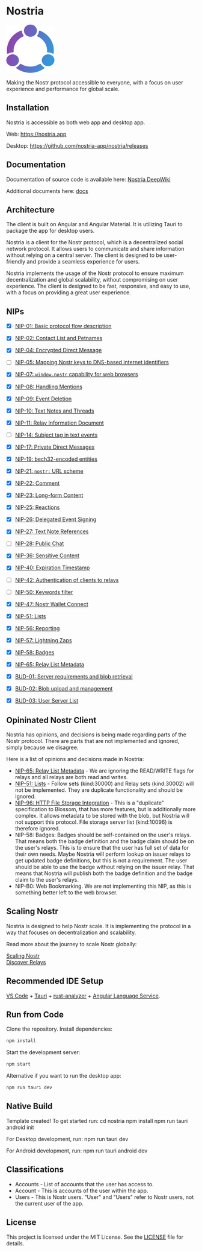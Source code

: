 # Nostria

<img src="public/icons/icon-128x128.png" alt="Nostria Logo" width="128" height="128">

Making the Nostr protocol accessible to everyone, with a focus on user experience and performance for global scale.

## Installation

Nostria is accessible as both web app and desktop app.

Web: https://nostria.app

Desktop: https://github.com/nostria-app/nostria/releases

## Documentation

Documentation of source code is available here: [Nostria DeepWiki](https://deepwiki.com/nostria-app/nostria)

Additional documents here: [docs](docs/)

## Architecture

The client is built on Angular and Angular Material. It is utilizing Tauri to package the app for desktop users.

Nostria is a client for the Nostr protocol, which is a decentralized social network protocol. It allows users to communicate and share information without relying on a central server. The client is designed to be user-friendly and provide a seamless experience for users.

Nostria implements the usage of the Nostr protocol to ensure maximum decentralization and global scalability, without compromising on user experience. The client is designed to be fast, responsive, and easy to use, with a focus on providing a great user experience.

## NIPs

- [x] [NIP-01: Basic protocol flow description](https://github.com/nostr-protocol/nips/blob/master/01.md)
- [x] [NIP-02: Contact List and Petnames](https://github.com/nostr-protocol/nips/blob/master/02.md)
- [x] [NIP-04: Encrypted Direct Message](https://github.com/nostr-protocol/nips/blob/master/04.md)
- [ ] [NIP-05: Mapping Nostr keys to DNS-based internet identifiers](https://github.com/nostr-protocol/nips/blob/master/05.md)
- [x] [NIP-07: `window.nostr` capability for web browsers](https://github.com/nostr-protocol/nips/blob/master/07.md)
- [x] [NIP-08: Handling Mentions](https://github.com/nostr-protocol/nips/blob/master/08.md)
- [x] [NIP-09: Event Deletion](https://github.com/nostr-protocol/nips/blob/master/09.md)
- [x] [NIP-10: Text Notes and Threads](https://github.com/nostr-protocol/nips/blob/master/10.md)
- [x] [NIP-11: Relay Information Document](https://github.com/nostr-protocol/nips/blob/master/11.md)
- [ ] [NIP-14: Subject tag in text events](https://github.com/nostr-protocol/nips/blob/master/14.md)
- [x] [NIP-17: Private Direct Messages](https://github.com/nostr-protocol/nips/blob/master/17.md)
- [x] [NIP-19: bech32-encoded entities](https://github.com/nostr-protocol/nips/blob/master/19.md)
- [x] [NIP-21: `nostr:` URL scheme](https://github.com/nostr-protocol/nips/blob/master/21.md)
- [x] [NIP-22: Comment](https://github.com/nostr-protocol/nips/blob/master/22.md)
- [x] [NIP-23: Long-form Content](https://github.com/nostr-protocol/nips/blob/master/23.md)
- [x] [NIP-25: Reactions](https://github.com/nostr-protocol/nips/blob/master/25.md)
- [x] [NIP-26: Delegated Event Signing](https://github.com/nostr-protocol/nips/blob/master/26.md)
- [x] [NIP-27: Text Note References](https://github.com/nostr-protocol/nips/blob/master/27.md)
- [ ] [NIP-28: Public Chat](https://github.com/nostr-protocol/nips/blob/master/28.md)
- [x] [NIP-36: Sensitive Content](https://github.com/nostr-protocol/nips/blob/master/36.md)
- [x] [NIP-40: Expiration Timestamp](https://github.com/nostr-protocol/nips/blob/master/40.md)
- [ ] [NIP-42: Authentication of clients to relays](https://github.com/nostr-protocol/nips/blob/master/42.md)
- [ ] [NIP-50: Keywords filter](https://github.com/nostr-protocol/nips/blob/master/50.md)
- [x] [NIP-47: Nostr Wallet Connect](https://github.com/nostr-protocol/nips/blob/master/47.md)
- [x] [NIP-51: Lists](https://github.com/nostr-protocol/nips/blob/master/51.md)
- [x] [NIP-56: Reporting](https://github.com/nostr-protocol/nips/blob/master/56.md)
- [x] [NIP-57: Lightning Zaps](https://github.com/nostr-protocol/nips/blob/master/57.md)
- [x] [NIP-58: Badges](https://github.com/nostr-protocol/nips/blob/master/58.md)
- [x] [NIP-65: Relay List Metadata](https://github.com/nostr-protocol/nips/blob/master/65.md)

- [x] [BUD-01: Server requirements and blob retrieval](https://github.com/hzrd149/blossom/blob/master/buds/01.md)
- [x] [BUD-02: Blob upload and management](https://github.com/hzrd149/blossom/blob/master/buds/02.md)
- [x] [BUD-03: User Server List](https://github.com/hzrd149/blossom/blob/master/buds/03.md)

## Opininated Nostr Client

Nostria has opinions, and decisions is being made regarding parts of the Nostr protocol. There are parts that are not implemented and ignored, simply because we disagree.

Here is a list of opinions and decisions made in Nostria:

- [NIP-65: Relay List Metadata](https://github.com/nostr-protocol/nips/blob/master/65.md) - We are ignoring the READ/WRITE flags for relays and all relays are both read and writes.
- [NIP-51: Lists](https://github.com/nostr-protocol/nips/blob/master/51.md) - Follow sets (kind:30000) and Relay sets (kind:30002) will not be implemented. They are duplicate functionality and should be ignored.
- [NIP-96: HTTP File Storage Integration](https://github.com/nostr-protocol/nips/blob/master/96.md) - This is a "duplicate" specification to Blossom, that has more features, but is additionally more complex. It allows metadata to be stored with the blob, but Nostria will not support this protocol. File storage server list (kind:10096) is therefore
  ignored.
- NIP-58: Badges: Badges should be self-contained on the user's relays. That means both the badge definition and the badge claim should be on the user's relays. This is to ensure that the user has full set of data for their own needs. Maybe Nostria will perform lookup on issuer relays
  to get updated badge definitions, but this is not a requirement. The user should be able to use the badge without relying on the issuer relay.
  That means that Nostria will publish both the badge definition and the badge claim to the user's relays.
- NIP-B0: Web Bookmarking. We are not implementing this NIP, as this is something better left to the web browser.

## Scaling Nostr

Nostria is designed to help Nostr scale. It is implementing the protocol in a way that focuses on decentralization and scalability.

Read more about the journey to scale Nostr globally:

[Scaling Nostr](https://medium.com/@sondreb/scaling-nostr-e50276774367)  
[Discover Relays](https://medium.com/@sondreb/discovery-relays-e2b0bd00feec)

## Recommended IDE Setup

[VS Code](https://code.visualstudio.com/) + [Tauri](https://marketplace.visualstudio.com/items?itemName=tauri-apps.tauri-vscode) + [rust-analyzer](https://marketplace.visualstudio.com/items?itemName=rust-lang.rust-analyzer) + [Angular Language Service](https://marketplace.visualstudio.com/items?itemName=Angular.ng-template).

## Run from Code

Clone the repository.
Install dependencies:

```bash
npm install
```

Start the development server:

```bash
npm start
```

Alternative if you want to run the desktop app:

```bash
npm run tauri dev
```

## Native Build

Template created! To get started run:
cd nostria
npm install
npm run tauri android init

For Desktop development, run:
npm run tauri dev

For Android development, run:
npm run tauri android dev

## Classifications

- Accounts - List of accounts that the user has access to.
- Account - This is accounts of the user within the app.
- Users - This is Nostr users. "User" and "Users" refer to Nostr users, not the current user of the app.

## License

This project is licensed under the MIT License. See the [LICENSE](LICENSE) file for details.
